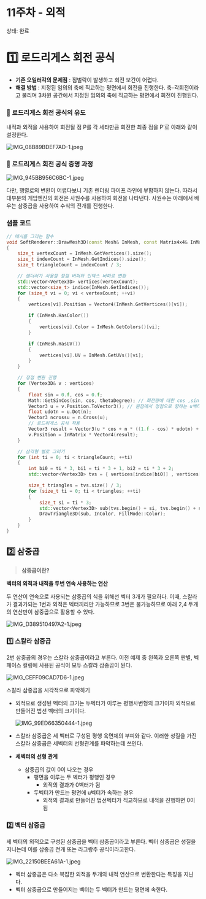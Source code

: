 # 11주차 - 외적

상태: 완료

# 1️⃣ 로드리게스 회전 공식

- **기존 오일러각의 문제점** : 짐벌락이 발생하고 회전 보간이 어렵다.
- **해결 방법** : 지정된 임의의 축에 직교하는 평면에서 회전을 진행한다. 축-각회전이라고 불리며 3차원 공간에서 지정된 임의의 축에 직교하는 평면에서 회전이 진행된다.

### 🔸 로드리게스 회전 공식의 유도

내적과 외적을 사용하여 회전될 점 P를 각 세타만큼 회전한 최종 점을 P’로 아래와 같이 설정한다.

![IMG_08B89BDEF7AD-1.jpeg](11%E1%84%8C%E1%85%AE%E1%84%8E%E1%85%A1%20-%20%E1%84%8B%E1%85%AC%E1%84%8C%E1%85%A5%E1%86%A8%20f551a4fcee3845a6b83c7d4eea3a7253/IMG_08B89BDEF7AD-1.jpeg)

### 🔸 로드리게스 회전 공식 증명 과정

![IMG_945BB956C6BC-1.jpeg](11%E1%84%8C%E1%85%AE%E1%84%8E%E1%85%A1%20-%20%E1%84%8B%E1%85%AC%E1%84%8C%E1%85%A5%E1%86%A8%20f551a4fcee3845a6b83c7d4eea3a7253/IMG_945BB956C6BC-1.jpeg)

다만, 행렬로의 변환이 어렵다보니 기존 렌더링 파이프 라인에 부합하지 않는다. 따라서 대부분의 게임엔진의 회전은 사원수를 사용하여 회전을 나타낸다. 사원수는 아래에서 배우는 삼중곱을 사용하여 수식의 전개를 진행한다. 

### 샘플 코드

```cpp
// 메시를 그리는 함수
void SoftRenderer::DrawMesh3D(const Mesh& InMesh, const Matrix4x4& InMatrix, const Vector3& InScale, const LinearColor& InColor)
{
	size_t vertexCount = InMesh.GetVertices().size();
	size_t indexCount = InMesh.GetIndices().size();
	size_t triangleCount = indexCount / 3;

	// 렌더러가 사용할 정점 버퍼와 인덱스 버퍼로 변환
	std::vector<Vertex3D> vertices(vertexCount);
	std::vector<size_t> indice(InMesh.GetIndices());
	for (size_t vi = 0; vi < vertexCount; ++vi)
	{
		vertices[vi].Position = Vector4(InMesh.GetVertices()[vi]);

		if (InMesh.HasColor())
		{
			vertices[vi].Color = InMesh.GetColors()[vi];
		}

		if (InMesh.HasUV())
		{
			vertices[vi].UV = InMesh.GetUVs()[vi];
		}
	}

	// 정점 변환 진행
	for (Vertex3D& v : vertices)
	{
		float sin = 0.f, cos = 0.f;
		Math::GetSinCos(sin, cos, thetaDegree); // 회전량에 대한 cos ,sin 함수 값 구함
		Vector3 u = v.Position.ToVector3(); // 원점에서 정점으로 향하는 u벡터를 구함
		float udotn = u.Dot(n);
		Vector3 ncrossu = n.Cross(u);
		// 로드리게스 공식 적용
		Vector3 result = Vector3(u * cos + n * ((1.f - cos) * udotn) + ncrossu * sin) * InScale;
		v.Position = InMatrix * Vector4(result);
	}

	// 삼각형 별로 그리기
	for (int ti = 0; ti < triangleCount; ++ti)
	{
		int bi0 = ti * 3, bi1 = ti * 3 + 1, bi2 = ti * 3 + 2;
		std::vector<Vertex3D> tvs = { vertices[indice[bi0]] , vertices[indice[bi1]] , vertices[indice[bi2]] };

		size_t triangles = tvs.size() / 3;
		for (size_t ti = 0; ti < triangles; ++ti)
		{
			size_t si = ti * 3;
			std::vector<Vertex3D> sub(tvs.begin() + si, tvs.begin() + si + 3);
			DrawTriangle3D(sub, InColor, FillMode::Color);
		}
	}
}
```

## 2️⃣ 삼중곱

> **삼중곱이란?**
> 

**벡터의 외적과 내적을 두번 연속 사용하는 연산**

두 연산이 연속으로 사용되는 삼중곱의 식을 위해선 벡터 3개가 필요하다. 이때, 스칼라가 결과가되는 1번과 외적은 벡터끼리만 가능하므로 3번은 불가능하므로 아래 2,4 두개의 연산만이 삼중곱으로 활용할 수 있다.

![IMG_D389510497A2-1.jpeg](11%E1%84%8C%E1%85%AE%E1%84%8E%E1%85%A1%20-%20%E1%84%8B%E1%85%AC%E1%84%8C%E1%85%A5%E1%86%A8%20f551a4fcee3845a6b83c7d4eea3a7253/IMG_D389510497A2-1.jpeg)

### 1️⃣ 스칼라 삼중곱

2번 삼중곱의 경우는 스칼라 삼중곱이라고 부른다. 이전 예제 중 왼쪽과 오른쪽 판별, 벡페이스 컬링에 사용된 공식이 모두 스칼라 삼중곱이 된다.

![IMG_CEFF09CAD7D6-1.jpeg](11%E1%84%8C%E1%85%AE%E1%84%8E%E1%85%A1%20-%20%E1%84%8B%E1%85%AC%E1%84%8C%E1%85%A5%E1%86%A8%20f551a4fcee3845a6b83c7d4eea3a7253/IMG_CEFF09CAD7D6-1.jpeg)

스칼라 삼중곱을 시각적으로 파악하기

- 외적으로 생성된 벡터의 크기는 두벡터가 이루는 평행사변형의 크기이자 외적으로 만들어진 법선 벡터의 크기이다.
    
    ![IMG_99ED66350444-1.jpeg](11%E1%84%8C%E1%85%AE%E1%84%8E%E1%85%A1%20-%20%E1%84%8B%E1%85%AC%E1%84%8C%E1%85%A5%E1%86%A8%20f551a4fcee3845a6b83c7d4eea3a7253/IMG_99ED66350444-1.jpeg)
    
- 스칼라 삼중곱은 세 벡터로 구성된 평행 육면체의 부피와 같다. 이러한 성질을 가진 스칼라 삼중곱은 세벡터의 선형관계를 파악하는데 쓰인다.
- **세벡터의 선형 관계**
    - 삼중곱의 값이 0이 나오는 경우
        - 평면을 이루는 두 벡터가 평행인 경우
            - 외적의 결과가 0벡터가 됨
        - 두벡터가 만드는 평면에 u벡터가 속하는 경우
            - 외적의 결과로 만들어진 법선벡터가 직교하므로 내적을 진행하면 0이 됨

### 2️⃣ 벡터 삼중곱

세 벡터의 외적으로 구성된 삼중곱을 벡터 삼중곱이라고 부른다. 벡터 삼중곱은 성질을 지니는데 이를 삼중곱 전개 또는 라그랑주 공식이라고한다.

![IMG_22150BEEA61A-1.jpeg](11%E1%84%8C%E1%85%AE%E1%84%8E%E1%85%A1%20-%20%E1%84%8B%E1%85%AC%E1%84%8C%E1%85%A5%E1%86%A8%20f551a4fcee3845a6b83c7d4eea3a7253/IMG_22150BEEA61A-1.jpeg)

- 벡터 삼중곱은 다소 복잡한 외적을 두개의 내적 연산으로 변환한다는 특징을 지닌다.
- 벡터 삼중곱으로 만들어지는 벡터는 두 벡터가 만드는 평면에 속한다.